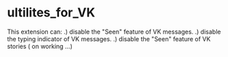 # ultilites_for_VK

This extension can:
.) disable the "Seen" feature of VK messages.
.) disable the typing indicator of VK messages.
.) disable the "Seen" feature of VK stories ( on working ...)
